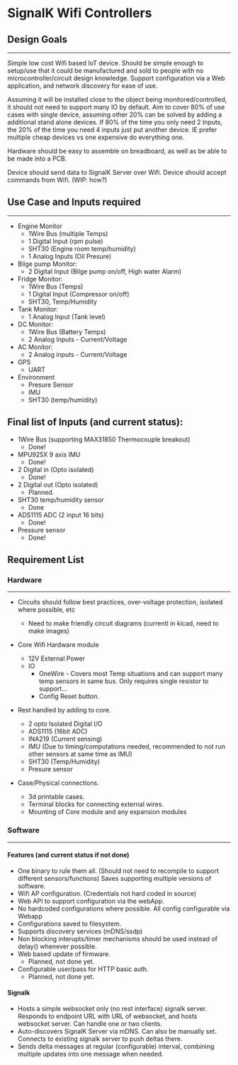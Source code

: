 # SignalK Wifi Controllers
## Design Goals
---------------------
Simple low cost Wifi based IoT device. Should be simple enough to setup/use that it could be manufactured and sold to people with no microcontroller/circuit design knowledge. Support configuration via a Web application, and network discovery for ease of use.

Assuming it will be installed close to the object being monitored/controlled, it should not need to support many IO by default. Aim to cover 80% of use cases with single device, assuming other 20% can be solved by adding a additional stand alone devices. If 80% of the time you only need 2 Inputs, the 20% of the time you need 4 inputs just put another device. IE prefer multiple cheap devices vs one expensive do everything one.

Hardware should be easy to assemble on breadboard, as well as be able to be made into a PCB.

Device should send data to SignalK Server over Wifi.
Device should accept commands from Wifi. (WIP: how?)

## Use Case and Inputs required 
---------------------

- Engine Monitor
    - 1Wire Bus (multiple Temps)
    - 1 Digital Input (rpm pulse)
    - SHT30 (Engine room temp/humidity)
    - 1 Analog Inputs (Oil Presure)
- Bilge pump Monitor:
    - 2 Digital Input (Bilge pump on/off, High water Alarm)
- Fridge Monitor:
    - 1Wire Bus (Temps)
    - 1 Digital Input (Compressor on/off)
    - SHT30, Temp/Humidity
- Tank Monitor:
    - 1 Analog Input (Tank level)
- DC Monitor:
    - 1Wire Bus (Battery Temps)
    - 2 Analog Inputs - Current/Voltage 
- AC Monitor:
    - 2 Analog inputs - Current/Voltage
- GPS
    - UART
- Environment
    - Presure Sensor
    - IMU
    - SHT30 (temp/humidity)
        
## Final list of Inputs (and current status):
- 1Wire Bus (supporting MAX31850 Thermocouple breakout)
	- Done!
- MPU925X 9 axis IMU
	- Done!
- 2 Digital in (Opto isolated)
    - Done!
- 2 Digital out (Opto isolated)
	- Planned.
- SHT30 temp/humidity sensor
	- Done
- ADS1115 ADC (2 input 16 bits)
	- Done!
- Pressure sensor
	- Done!

		
## Requirement List

### Hardware
---------------------
- Circuits should follow best practices, over-voltage protection, isolated where possible, etc
	- Need to make friendly circuit diagrams (currentl in kicad, need to make images)
- Core Wifi Hardware module
    - 12V External Power
    - IO 
        - OneWire - Covers most Temp situations and can support many temp sensors in same bus. Only requires single resistor to support...
        - Config Reset button.
- Rest handled by adding to core. 
    - 2 opto Isolated Digital I/O
    - ADS1115 (16bit ADC)
    - INA219 (Current sensing)
    - IMU (Due to timing/computations needed, recommended to not run other sensors at same time as IMU)
    - SHT30 (Temp/Humidity)
    - Presure sensor

- Case/Physical connections.
    - 3d printable cases. 
    - Terminal blocks for connecting external wires.
    - Mounting of Core module and any expansion modules

     
### Software
----------------------

#### Features (and current status if not done)
- One binary to rule them all. (Should not need to recompile to support different sensors/functions) Saves supporting multiple versions of software.
- Wifi AP configuration. (Credentials not hard coded in source)
- Web API to support configuration via the webApp.
- No hardcoded configurations where possible. All config configurable via Webapp
- Configurations saved to filesystem.
- Supports discovery services (mDNS/ssdp)
- Non blocking interupts/timer mechanisms should be used instead of delay() whenever possible.
- Web based update of firmware.
	- Planned, not done yet.
- Configurable user/pass for HTTP basic auth. 
	- Planned, not done yet.
    
      

#### Signalk
- Hosts a simple websocket only (no rest interface) signalk server. Responds to endpoint URL with URL of websocket, and hosts websocket server. Can handle one or two clients.
- Auto-discovers SignalK Server via mDNS. Can also be manually set. Connects to existing signalk server to push deltas there.
- Sends delta messages at regular (configurable) interval, combining multiple updates into one message when needed.



